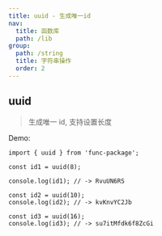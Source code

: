 ```yaml
---
title: uuid - 生成唯一id
nav:
  title: 函数库
  path: /lib
group:
  path: /string
  title: 字符串操作
  order: 2
---
```


## uuid

> 生成唯一 id, 支持设置长度

Demo:

```tsx | pure
import { uuid } from 'func-package';

const id1 = uuid(8);

console.log(id1); // -> RvuUN6RS

const id2 = uuid(10);
console.log(id2); // -> kvKnvYC2Jb

const id3 = uuid(16);
console.log(id3); // -> su7itMfdk6f8ZcGi
```

